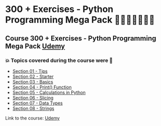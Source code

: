 # 300 + Exercises - Python Programming Mega Pack 👩🏻‍💻🤯🐍🤖💽
## Course 300 + Exercises - Python Programming Mega Pack [Udemy](https://www.udemy.com/course/python-programming-exercises-mega-pack/)
### 💥 Topics covered during the course were 🚀
- [Section 01 - Tips](https://github.com/romulovieira777/300_Exercises_Python_Programming_Mega_Pack/tree/main/Section_01_Tips)
- [Section 02 - Starter](https://github.com/romulovieira777/300_Exercises_Python_Programming_Mega_Pack/tree/main/Section_02_Starter)
- [Section 03 - Basics](https://github.com/romulovieira777/300_Exercises_Python_Programming_Mega_Pack/tree/main/Section_03_Basics)
- [Section 04 - Print() Function](https://github.com/romulovieira777/300_Exercises_Python_Programming_Mega_Pack/tree/main/Section_04_Print_Function)
- [Section 05 - Calculations in Python](https://github.com/romulovieira777/300_Exercises_Python_Programming_Mega_Pack/tree/main/Section_05_Calculations_In_Python)
- [Section 06 - Slicing](https://github.com/romulovieira777/300_Exercises_Python_Programming_Mega_Pack/tree/main/Section_06_Slicing)
- [Section 07 - Data Types](https://github.com/romulovieira777/300_Exercises_Python_Programming_Mega_Pack/tree/main/Section_07_Data_Types)
- [Section 08 - Strings]()

Link to the course: [Udemy](https://www.udemy.com/course/python-programming-exercises-mega-pack/)
